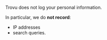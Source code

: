 Trovu does not log your personal information.

In particular, we do **not record**:

- IP addresses
- search queries.